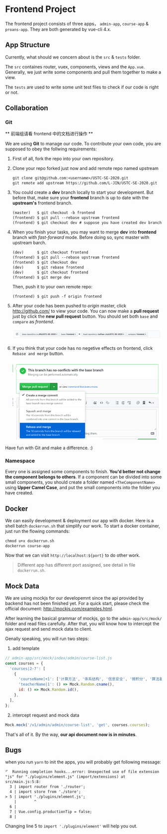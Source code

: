 # Frontend Project

The frontend project consists of three apps， `admin-app`, `course-app` & `proans-app`.
They are both generated by vue-cli 4.x.

## App Structure

Currently, what should we concern about is the `src` & `tests` folder.

The `src` containes router, vuex, components, views and the `App.vue`.
Generally, we just write some components and pull them together to make a view.

The `tests` are used to write some unit test files to check if our code is right or not.

## Collaboration

### Git

** 前端组请看 frontend 中的文档进行操作 **

We are using **Git** to manage our code. To contribute your own code, you are supposed to obey the follwing requirements:

1. First of all, fork the repo into your own repository. 
2. Clone your repo forked just now and add remote repo named upstream
    ```shell
    git clone git@github.com:<username>/USTC-SE-2020.git
    git remote add upstream https://github.com/L-JIN/USTC-SE-2020.git
    ```
3. You could create a **dev** branch locally to start your development. But before that, make sure your **frontend** branch is up to date with the **upstream's** frontend branch.
    ```shell
    (master)   $ git checkout -b frontend
    (frontend) $ git pull --rebase upstream frontend
    (frontend) $ git checkout dev # suppose you have created dev branch
    ```
4. When you finish your tasks, you may want to merge **dev** into  **frontend** branch with *fast-forward* mode. Before doing so, sync master with upstream barch.
    ```shell
    (dev)      $ git checkout frontend
    (frontend) $ git pull --rebase upstream frontend
    (frontend) $ git checkout dev
    (dev)      $ git rebase frontend
    (dev)      $ git checkout frontend
    (frontend) $ git merge dev
    ```
    Then, push it to your own remote repo:
    ```shell
    (frontend) $ git push -f origin frontend
    ```
5. After your code has been pushed to *origin* master, click http://github.com/ to view your code. You can now make a **pull request** just by click the **new pull request** button. You should set both `base` and `compare` as *frontend*.

    ![new_pull_request](./README/new_pull_request.jpg)

6. If you think that your code has no negetive effects on frontend, click `Rebase and merge` button. 
    
    ![pull_request](./README/pull_request.png)


Have fun with Git and make a difference. :)

### Namespace

Every one is assigned some components to finish. **You'd better not change the component belongs to others**.
If a component can be divided into some small components, you should create a folder named `<TheComponentName>` using **Upper Camel Case**, and put the small components into the folder you have created.

## Docker

We can easily development & deployment our app with docker. Here is a shell batch `dockerrun.sh` that simplify our work. To start a docker container, just run the flowing commands:
```shell
chmod u+x dockerrun.sh
dockerrun course-app
```
Now that we can visit `http://localhost:${port}` to do other work.
> Different app has different port assigned, see detail in file `dockerrun.sh`.

## Mock Data

We are using mockjs for our developemnt since the api provided by backend has not been finished yet. For a quick start, please check the official document: http://mockjs.com/examples.html.

After learning the basical grammar of mockjs, go to the `admin-app/src/mock/` folder and read files carefully. After that, you will know how to intercept the ajax request and send mock data to client.

Genally speaking, you will run two steps:

1. add template
```js
// admin-app/src/mock/index/admin/course-list.js
const courses = {
  'courses|2-7': [
    {
      'courseName|+1': ['计算方法', '体系结构', '信息安全', '微积分', '算法基础', '代数结构', '图论'],
      'teacherName|1': () => Mock.Random.cname(),
      id: () => Mock.Random.id(),
    },
  ],
};
```

2. intercept request and mock data
```js
Mock.mock('/v1/admin/admin/course-list', 'get', courses.courses);
```

That's all of it. By the way, **our api document now is in minutes**.

## Bugs

when you run `yarn` to init the apps, you will probably get following message:

```shell
⠋  Running completion hooks...error: Unexpected use of file extension "js" for "./plugins/element.js" (import/extensions) at src/main.js:5:8:
  3 | import router from './router';
  4 | import store from './store';
> 5 | import './plugins/element.js';
    |        ^
  6 | 
  7 | Vue.config.productionTip = false;
  8 | 
```

Changing line 5 to `import './plugins/element'` will help you out.
